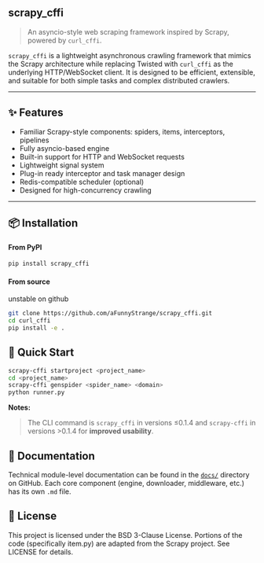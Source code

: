 ## scrapy_cffi

> An asyncio-style web scraping framework inspired by Scrapy, powered by `curl_cffi`.

`scrapy_cffi` is a lightweight asynchronous crawling framework that mimics the Scrapy architecture while replacing Twisted with `curl_cffi` as the underlying HTTP/WebSocket client. It is designed to be efficient, extensible, and suitable for both simple tasks and complex distributed crawlers.

---

## ✨ Features

- Familiar Scrapy-style components: spiders, items, interceptors, pipelines
- Fully asyncio-based engine
- Built-in support for HTTP and WebSocket requests
- Lightweight signal system
- Plug-in ready interceptor and task manager design
- Redis-compatible scheduler (optional)
- Designed for high-concurrency crawling

---

## 📦 Installation
#### From PyPI

```bash
pip install scrapy_cffi
```

#### From source
unstable on github
```bash
git clone https://github.com/aFunnyStrange/scrapy_cffi.git
cd curl_cffi
pip install -e .
```

## 🚀 Quick Start
```bash
scrapy-cffi startproject <project_name>
cd <project_name>
scrapy-cffi genspider <spider_name> <domain>
python runner.py
```

**Notes:**
> The CLI command is `scrapy_cffi` in versions ≤0.1.4 and `scrapy-cffi` in versions >0.1.4 for **improved usability**.

## 📖 Documentation
Technical module-level documentation can be found in the [`docs/`](https://github.com/aFunnyStrange/scrapy_cffi/tree/main/docs/usage) directory on GitHub.
Each core component (engine, downloader, middleware, etc.) has its own `.md` file.

## 📄 License
This project is licensed under the BSD 3-Clause License. Portions of the code (specifically item.py) are adapted from the Scrapy project.
See LICENSE for details.

